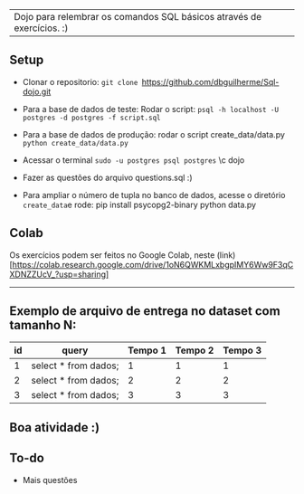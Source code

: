 <table>
<tr>
<td>
  Dojo para relembrar os comandos SQL básicos através de exercícios. :)

</td>
</tr>
</table>

## Setup
- Clonar o repositorio:
  `git clone `https://github.com/dbguilherme/Sql-dojo.git

- Para a base de dados de teste: Rodar o script: 
 `psql -h localhost -U postgres -d postgres -f script.sql `

- Para a base de dados de produção: rodar o script create_data/data.py
 `python create_data/data.py`
 
- Acessar o terminal
  `sudo -u postgres psql postgres`
  \c dojo

- Fazer as questões do arquivo questions.sql :)

- Para ampliar o número de tupla no banco de dados, acesse o diretório `create_data`e rode:
     pip install psycopg2-binary 
     python data.py

## Colab
 Os exercícios podem ser feitos no Google Colab, neste (link)[https://colab.research.google.com/drive/1oN6QWKMLxbgpIMY6Ww9F3qCXDNZZUcV_?usp=sharing] 

---


## Exemplo de arquivo de entrega no dataset com tamanho N: 

| id 	| query                 	| Tempo 1  	| Tempo 2 	| Tempo 3 	|
|----	|-----------------------	|----------	|---------	|---------	|
| 1  	| select * from dados;  	| 1        	| 1       	| 1       	|
| 2  	| select * from dados;  	| 2        	| 2       	| 2       	|
| 3  	| select * from dados;  	| 3        	| 3       	| 3       	|



## Boa atividade :)

<!-- # Sql-dojo

Dojo para relembrar o conteúdo de SQL básico através de exercícios. Para rodar o script basta: 


- Documentação para relembrar a sintaxe do SQL: 
  (Documentação oficial)[https://www.postgresql.org/docs/current/sql-select.html]
  
  https://www.tutorialspoint.com/postgresql/postgresql_syntax.htm
  
  https://www.postgresqltutorial.com/postgresql-administration/psql-commands/

  https://www.postgresqltutorial.com/postgresql-window-function/

- Boa atividade :) 
 -->

## To-do

- Mais questões
